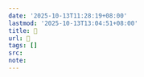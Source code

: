 ```yaml
---
date: '2025-10-13T11:28:19+08:00'
lastmod: '2025-10-13T13:04:51+08:00'
title: 󰜞
url: 󰜞
tags: []
src:
note:
---
```

